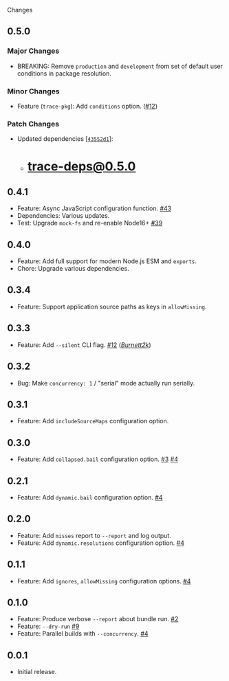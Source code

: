 Changes

## 0.5.0

### Major Changes

- BREAKING: Remove `production` and `development` from set of default user conditions in package resolution.

### Minor Changes

- Feature (`trace-pkg`): Add `conditions` option. ([#12](https://github.com/FormidableLabs/tracing/pull/12))

### Patch Changes

- Updated dependencies [[`43552d1`](https://github.com/FormidableLabs/tracing/commit/43552d1ccee1d1d9709b90d5af128a476c7b46f4)]:
  - # trace-deps@0.5.0

## 0.4.1

- Feature: Async JavaScript configuration function.
  [#43](https://github.com/FormidableLabs/trace-pkg/issues/43)
- Dependencies: Various updates.
- Test: Upgrade `mock-fs` and re-enable Node16+
  [#39](https://github.com/FormidableLabs/trace-pkg/issues/39)

## 0.4.0

- Feature: Add full support for modern Node.js ESM and `exports`.
- Chore: Upgrade various dependencies.

## 0.3.4

- Feature: Support application source paths as keys in `allowMissing`.

## 0.3.3

- Feature: Add `--silent` CLI flag.
  [#12](https://github.com/FormidableLabs/trace-pkg/issues/12)
  (_[Burnett2k][]_)

## 0.3.2

- Bug: Make `concurrency: 1` / "serial" mode actually run serially.

## 0.3.1

- Feature: Add `includeSourceMaps` configuration option.

## 0.3.0

- Feature: Add `collapsed.bail` configuration option.
  [#3](https://github.com/FormidableLabs/trace-pkg/issues/3)
  [#4](https://github.com/FormidableLabs/trace-pkg/issues/4)

## 0.2.1

- Feature: Add `dynamic.bail` configuration option.
  [#4](https://github.com/FormidableLabs/trace-pkg/issues/4)

## 0.2.0

- Feature: Add `misses` report to `--report` and log output.
- Feature: Add `dynamic.resolutions` configuration option.
  [#4](https://github.com/FormidableLabs/trace-pkg/issues/4)

## 0.1.1

- Feature: Add `ignores`, `allowMissing` configuration options.
  [#4](https://github.com/FormidableLabs/trace-pkg/issues/4)

## 0.1.0

- Feature: Produce verbose `--report` about bundle run.
  [#2](https://github.com/FormidableLabs/trace-pkg/issues/2)
- Feature: `--dry-run`
  [#9](https://github.com/FormidableLabs/trace-pkg/issues/9)
- Feature: Parallel builds with `--concurrency`.
  [#4](https://github.com/FormidableLabs/trace-pkg/issues/4)

## 0.0.1

- Initial release.

[burnett2k]: https://github.com/Burnett2k
